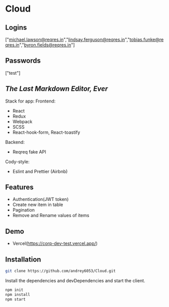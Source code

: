 # Cloud

## Logins

["michael.lawson@reqres.in","lindsay.ferguson@reqres.in","tobias.funke@reqres.in","byron.fields@reqres.in"]

## Passwords

["test"]

## _The Last Markdown Editor, Ever_

Stack for app:
Frontend:

- React
- Redux
- Webpack
- SCSS
- React-hook-form, React-toastify

Backend:

- Reqreq fake API

Cody-style:

- Eslint and Prettier (Airbnb)

## Features

- Аuthentication(JWT token)
- Create new item in table
- Pagination
- Remove and Rename values of items

## Demo

- Vercel(https://corp-dev-test.vercel.app/)

## Installation

```sh
git clone https://github.com/andrey6053/Cloud.git
```

Install the dependencies and devDependencies and start the client.

```sh
npm init
npm install
npm start
```
